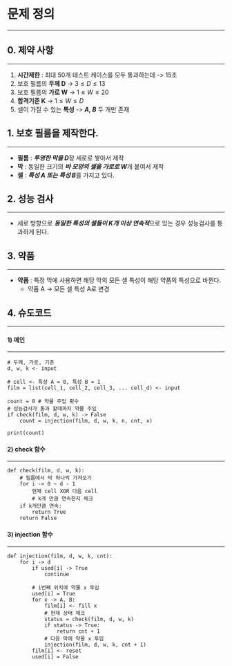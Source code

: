 # 문제 정의
---
## 0. 제약 사항
---
1. **시간제한** :  최대 50개 테스트 케이스를 모두 통과하는데 -> 15초
2. 보호 필름의 **두께 D** -> $3 \leq D \leq 13$
3. 보호 필름의 **가로 W** -> $1 \leq W \leq 20$
4. **합격기준 K** -> $1 \leq W \leq D$
5. 셀이 가질 수 있는 **특성** -> ***A, B*** 두 개만 존재
## 1. 보호 필름을 제작한다.
---
- **필름** :  ***투명한 막을 D***장 세로로 쌓아서 제작
- **막** : 동일한 크기의 ***바 모양의 셀을 가로로 W***개 붙여서 제작
- **셀** : ***특성 A 또는 특성 B***를 가지고 있다.
## 2. 성능 검사
---
- 세로 방향으로 ***동일한 특성의 셀들이 K개 이상 연속적***으로 있는 경우 성능검사를 통과하게 된다.

## 3. 약품
---
- **약품** : 특정 막에 사용하면 해당 막의 모든 셀 특성이 해당 약품의 특성으로 바뀐다.
	- 약품 A -> 모든 셀 특성 A로 변경

## 4. 슈도코드
---
#### 1) 메인
---
``` Pseudocode
# 두께, 가로, 기준
d, w, k <- input

# cell <- 특성 A = 0, 특성 B = 1
film = list(cell_1, cell_2, cell_3, ... cell_d) <- input

count = 0 # 약물 주입 횟수
# 성능검사가 통과 할때까지 약물 주입
if check(film, d, w, k) -> False
	count = injection(film, d, w, k, n, cnt, x)

print(count)
```

#### 2) check 함수
---
``` Pseudocode
def check(film, d, w, k):
	# 필름에서 막 하나씩 가져오기
	for i -> 0 ~ d - 1
		현재 cell XOR 다음 cell
		# k개 만큼 연속한지 체크
	if k개만큼 연속:
		return True
	return False
```

#### 3) injection 함수
---
``` Pseudocode
def injection(film, d, w, k, cnt):
	for i -> d
		if used[i] -> True
			continue
			
		# i번째 위치에 약물 x 투입
		used[i] = True
		for x -> A, B:
			film[i] <- fill x
			# 현재 상태 체크
			status = check(film, d, w, k)
			if status -> True:
				return cnt + 1
			# 다음 막에 약물 x 투입
			injection(film, d, w, k, cnt + 1)
		film[i] <- reset
		used[i] = False
```